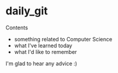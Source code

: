 # daily_git


Contents
- something related to Computer Science
- what I've learned today
- what I'd like to remember


I'm glad to hear any advice :)
